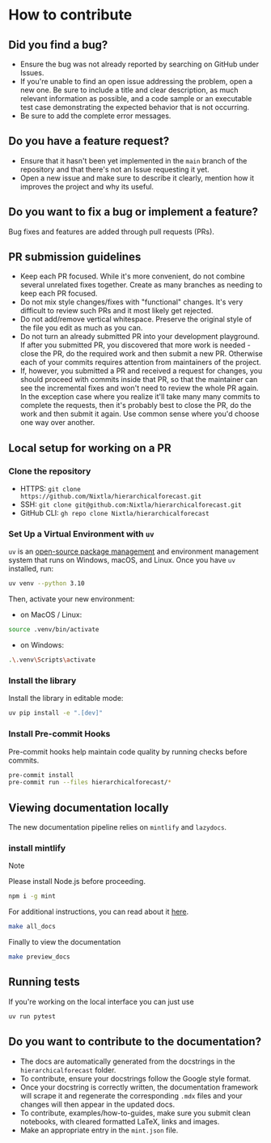 # How to contribute

## Did you find a bug?

* Ensure the bug was not already reported by searching on GitHub under Issues.
* If you're unable to find an open issue addressing the problem, open a new one. Be sure to include a title and clear description, as much relevant information as possible, and a code sample or an executable test case demonstrating the expected behavior that is not occurring.
* Be sure to add the complete error messages.

## Do you have a feature request?

* Ensure that it hasn't been yet implemented in the `main` branch of the repository and that there's not an Issue requesting it yet.
* Open a new issue and make sure to describe it clearly, mention how it improves the project and why its useful.

## Do you want to fix a bug or implement a feature?

Bug fixes and features are added through pull requests (PRs).

## PR submission guidelines

* Keep each PR focused. While it's more convenient, do not combine several unrelated fixes together. Create as many branches as needing to keep each PR focused.
* Do not mix style changes/fixes with "functional" changes. It's very difficult to review such PRs and it most likely get rejected.
* Do not add/remove vertical whitespace. Preserve the original style of the file you edit as much as you can.
* Do not turn an already submitted PR into your development playground. If after you submitted PR, you discovered that more work is needed - close the PR, do the required work and then submit a new PR. Otherwise each of your commits requires attention from maintainers of the project.
* If, however, you submitted a PR and received a request for changes, you should proceed with commits inside that PR, so that the maintainer can see the incremental fixes and won't need to review the whole PR again. In the exception case where you realize it'll take many many commits to complete the requests, then it's probably best to close the PR, do the work and then submit it again. Use common sense where you'd choose one way over another.

## Local setup for working on a PR

### Clone the repository

* HTTPS: `git clone https://github.com/Nixtla/hierarchicalforecast.git`
* SSH: `git clone git@github.com:Nixtla/hierarchicalforecast.git`
* GitHub CLI: `gh repo clone Nixtla/hierarchicalforecast`

### Set Up a Virtual Environment with `uv`

`uv` is an [open-source package management](https://docs.astral.sh/uv/getting-started/installation/) and environment management system that runs on Windows, macOS, and Linux. Once you have `uv` installed, run:

```sh
uv venv --python 3.10
```

Then, activate your new environment:

* on MacOS / Linux:

```sh
source .venv/bin/activate
```

* on Windows:

```sh
.\.venv\Scripts\activate
```

### Install the library

Install the library in editable mode:

```sh
uv pip install -e ".[dev]"
```

### Install Pre-commit Hooks

Pre-commit hooks help maintain code quality by running checks before commits.

```bash
pre-commit install
pre-commit run --files hierarchicalforecast/*
```

## Viewing documentation locally

The new documentation pipeline relies on `mintlify` and `lazydocs`.

### install mintlify

> [!NOTE]
> Please install Node.js before proceeding.

```sh
npm i -g mint
```

For additional instructions, you can read about it [here](https://mintlify.com/docs/installation).

```sh
make all_docs
```

Finally to view the documentation

```sh
make preview_docs
```

## Running tests

If you're working on the local interface you can just use

```sh
uv run pytest
```

## Do you want to contribute to the documentation?

* The docs are automatically generated from the docstrings in the `hierarchicalforecast` folder.
* To contribute, ensure your docstrings follow the Google style format.
* Once your docstring is correctly written, the documentation framework will scrape it and regenerate the corresponding `.mdx` files and your changes will then appear in the updated docs.
* To contribute, examples/how-to-guides, make sure you submit clean notebooks, with cleared formatted LaTeX, links and images.
* Make an appropriate entry in the `mint.json` file.
